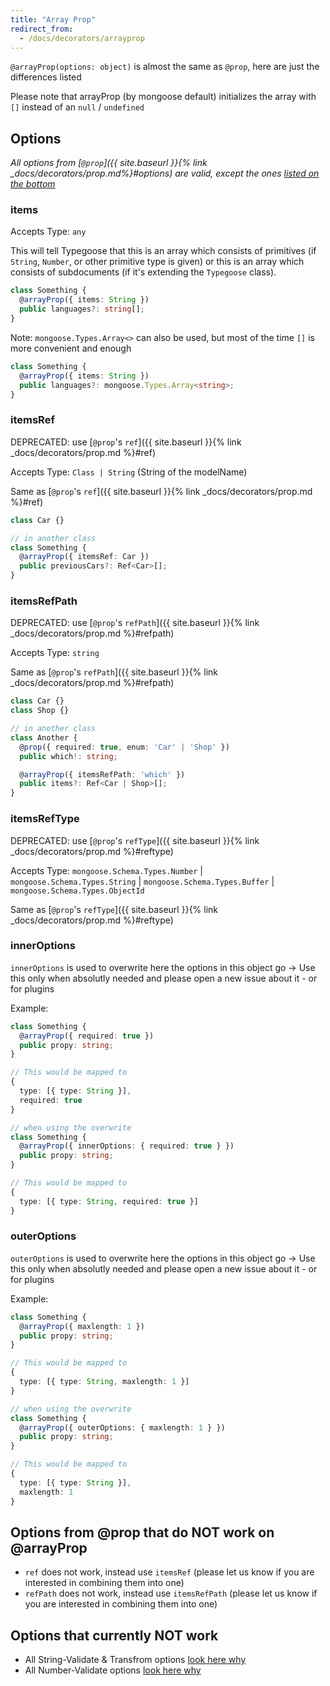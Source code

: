 ```yaml
---
title: "Array Prop"
redirect_from:
  - /docs/decorators/arrayprop
---
```


`@arrayProp(options: object)` is almost the same as `@prop`, here are just the differences listed

Please note that arrayProp (by mongoose default) initializes the array with `[]` instead of an `null` / `undefined`

## Options

*All options from [`@prop`]({{ site.baseurl }}{% link _docs/decorators/prop.md%}#options) are valid, except the ones [listed on the bottom](#options-from-prop-that-do-not-work-on-arrayprop)*

### items

Accepts Type: `any`

This will tell Typegoose that this is an array which consists of primitives (if `String`, `Number`, or other primitive type is given) or this is an array which consists of subdocuments (if it's extending the `Typegoose` class).

```ts
class Something {
  @arrayProp({ items: String })
  public languages?: string[];
}
```

Note: `mongoose.Types.Array<>` can also be used, but most of the time `[]` is more convenient and enough

```ts
class Something {
  @arrayProp({ items: String })
  public languages?: mongoose.Types.Array<string>;
}
```

### itemsRef

DEPRECATED: use [`@prop`'s `ref`]({{ site.baseurl }}{% link _docs/decorators/prop.md %}#ref)

Accepts Type: `Class | String` (String of the modelName)

Same as [`@prop`'s `ref`]({{ site.baseurl }}{% link _docs/decorators/prop.md %}#ref)

```ts
class Car {}

// in another class
class Something {
  @arrayProp({ itemsRef: Car })
  public previousCars?: Ref<Car>[];
}
```

### itemsRefPath

DEPRECATED: use [`@prop`'s `refPath`]({{ site.baseurl }}{% link _docs/decorators/prop.md %}#refpath)

Accepts Type: `string`

Same as [`@prop`'s `refPath`]({{ site.baseurl }}{% link _docs/decorators/prop.md %}#refpath)

```ts
class Car {}
class Shop {}

// in another class
class Another {
  @prop({ required: true, enum: 'Car' | 'Shop' })
  public which!: string;

  @arrayProp({ itemsRefPath: 'which' })
  public items?: Ref<Car | Shop>[];
}
```

### itemsRefType

DEPRECATED: use [`@prop`'s `refType`]({{ site.baseurl }}{% link _docs/decorators/prop.md %}#reftype)

Accepts Type: `mongoose.Schema.Types.Number` \| `mongoose.Schema.Types.String` \| `mongoose.Schema.Types.Buffer` \| `mongoose.Schema.Types.ObjectId`

Same as [`@prop`'s `refType`]({{ site.baseurl }}{% link _docs/decorators/prop.md %}#reftype)

### innerOptions

`innerOptions` is used to overwrite here the options in this object go
-> Use this only when absolutly needed and please open a new issue about it - or for plugins

Example:

```ts
class Something {
  @arrayProp({ required: true })
  public propy: string;
}

// This would be mapped to
{
  type: [{ type: String }],
  required: true
}

// when using the overwrite
class Something {
  @arrayProp({ innerOptions: { required: true } })
  public propy: string;
}

// This would be mapped to
{
  type: [{ type: String, required: true }]
}
```

### outerOptions

`outerOptions` is used to overwrite here the options in this object go
-> Use this only when absolutly needed and please open a new issue about it - or for plugins

Example:

```ts
class Something {
  @arrayProp({ maxlength: 1 })
  public propy: string;
}

// This would be mapped to
{
  type: [{ type: String, maxlength: 1 }]
}

// when using the overwrite
class Something {
  @arrayProp({ outerOptions: { maxlength: 1 } })
  public propy: string;
}

// This would be mapped to
{
  type: [{ type: String }],
  maxlength: 1
}
```

## Options from @prop that do **NOT** work on @arrayProp

- `ref` does not work, instead use `itemsRef` (please let us know if you are interested in combining them into one)
- `refPath` does not work, instead use `itemsRefPath` (please let us know if you are interested in combining them into one)

<!--Logical Seperator-->

## Options that currently **NOT** work

- All String-Validate & Transfrom options [look here why](https://github.com/Automattic/mongoose/issues/8012)
- All Number-Validate options [look here why](https://github.com/Automattic/mongoose/issues/8012)
